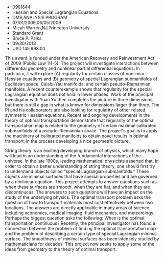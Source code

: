 
* 0901644
* Hessian and Special Lagrangian Equations
* DMS,ANALYSIS PROGRAM
* 07/01/2009,06/05/2009
* Micah Warren,NJ,Princeton University
* Standard Grant
* Bruce P. Palka
* 09/30/2013
* USD 145,698.00

This award is funded under the American Recovery and Reinvestment Act of 2009
(Public Law 111-5). The project will investigate interactions between
differential geometry and nonlinear partial differential equations. In
particular, it will explore (A) regularity for certain classes of nonlinear
Hessian equations and (B) geometry of special Lagrangian submanifolds of
Euclidean space, Calabi-Yau manifolds, and certain pseudo-Riemannian manifolds.
A recent counterexample shows that regularity for the special Lagrangian
equation does not hold in lower phases. Work of the principal investigator with
Yuan Yu then completes the picture in three dimensions, but there is still a gap
in what is known for dimensions larger than three. The PI and his collaborators
are also looking for regularity of other related symmetric Hessian equations.
Recent and ongoing developments in the theory of optimal transportation
demonstrate that regularity of the optimal transportation map is related to the
geometry of certain maximal calibrated submanifolds of a pseudo-Riemannian
space. The project's goal is to apply the machinery of calibrated manifolds to
obtain novel results in optimal transport, in the process developing a nice
geometric picture.

String theory is an exciting developing branch of physics, which many hope will
lead to an understanding of the fundamental interactions of the universe. In the
late 1990s, leading mathematical physicists asserted that, in order to obtain a
better understanding of string theory, one should first try to understand
objects called "special Lagrangian submanifolds." These objects are minimal
surfaces that have special properties and are governed by a nonlinear equation.
This project attempts to answer questions such as when these surfaces are
smooth, when they are flat, and when they are discontinuous. The answers to such
questions will have an impact on the study of the underlying physics. The
optimal transport problem asks the question of how to transport materials most
cost effectively between two locations. The answers are directly applicable in
many areas of science, including economics, medical imaging, fluid mechanics,
and meteorology. Perhaps the biggest question asks the following: When is the
optimal transportation continuous? Recently, the principal investigator has
found a connection between the problem of finding the optimal transportation map
and the problem of describing a certain type of special Lagrangian minimal
surface. The smoothness of minimal surfaces has been intensely studied by
mathematicians for decades. This project now seeks to apply some of the ideas
from geometry to the theory of optimal transport.
